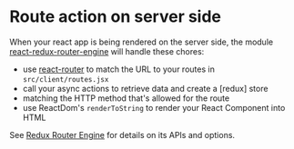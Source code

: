 # Route action on server side

When your react app is being rendered on the server side, the module [react-redux-router-engine] will handle these chores:

-   use [react-router] to match the URL to your routes in `src/client/routes.jsx`
-   call your async actions to retrieve data and create a [redux] store
-   matching the HTTP method that's allowed for the route
-   use ReactDom's `renderToString` to render your React Component into HTML

See [Redux Router Engine](/chapter1/advanced/stand-alone-modules/redux-router-engine.md) for details on its APIs and options.

[react-router]: https://www.npmjs.com/package/react-router

[react-redux-router-engine]: https://www.npmjs.com/package/electrode-redux-router-engine
